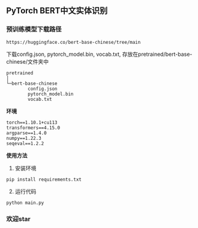 ## PyTorch BERT中文实体识别

### 预训练模型下载路径

```text
https://huggingface.co/bert-base-chinese/tree/main
```
下载config.json, pytorch_model.bin, vocab.txt, 存放在pretrained/bert-base-chinese/文件夹中
```text
pretrained
│  
└─bert-base-chinese
        config.json
        pytorch_model.bin
        vocab.txt

```

**环境**
```text
torch==1.10.1+cu113
transformers==4.15.0
argparse==1.4.0
numpy==1.22.3
seqeval==1.2.2
```

**使用方法**

1. 安装环境
```shell
pip install requirements.txt
```
2. 运行代码
```shell
python main.py
```
### 欢迎star